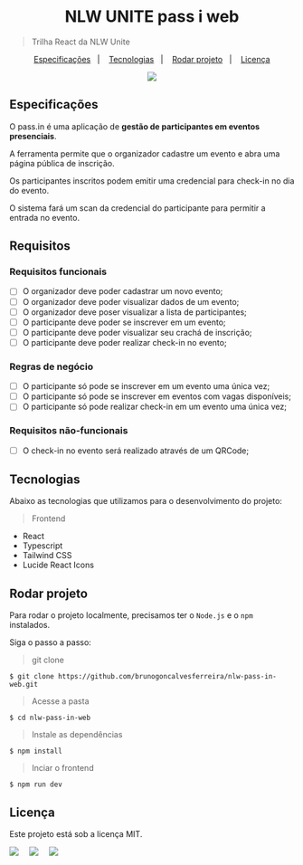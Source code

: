 <h1 align="center">NLW UNITE pass i web</h1>

> Trilha React da NLW Unite

<p align="center">
  <a href="#especificacao">Especificações</a>&nbsp;&nbsp;&nbsp;|&nbsp;&nbsp;&nbsp;
  <a href="#technology">Tecnologias</a>&nbsp;&nbsp;&nbsp;|&nbsp;&nbsp;&nbsp;
  <a href="#usage">Rodar projeto</a>&nbsp;&nbsp;&nbsp;|&nbsp;&nbsp;&nbsp;
  <a href="#license">Licença</a>
</p>

<p align="center">
  <img src="https://img.shields.io/static/v1?label=license&message=MIT&color=49AA26&labelColor=000000" />
</p>

<h2 id="especificacao">Especificações</h2>

O pass.in é uma aplicação de **gestão de participantes em eventos presenciais**.

A ferramenta permite que o organizador cadastre um evento e abra uma página pública de inscrição.

Os participantes inscritos podem emitir uma credencial para check-in no dia do evento.

O sistema fará um scan da credencial do participante para permitir a entrada no evento.

## Requisitos

### Requisitos funcionais

- [ ]  O organizador deve poder cadastrar um novo evento;
- [ ]  O organizador deve poder visualizar dados de um evento;
- [ ]  O organizador deve poser visualizar a lista de participantes;
- [ ]  O participante deve poder se inscrever em um evento;
- [ ]  O participante deve poder visualizar seu crachá de inscrição;
- [ ]  O participante deve poder realizar check-in no evento;

### Regras de negócio

- [ ]  O participante só pode se inscrever em um evento uma única vez;
- [ ]  O participante só pode se inscrever em eventos com vagas disponíveis;
- [ ]  O participante só pode realizar check-in em um evento uma única vez;

### Requisitos não-funcionais

- [ ]  O check-in no evento será realizado através de um QRCode;

<h2 id="technology"> Tecnologias</h2>

Abaixo as tecnologias que utilizamos para o desenvolvimento do projeto:

> Frontend
 - React
 - Typescript
 - Tailwind CSS
 - Lucide React Icons

<h2 id="usage">Rodar projeto</h2>

Para rodar o projeto localmente, precisamos ter o `Node.js` e o `npm` instalados.

Siga o passo a passo:
> git clone
```
$ git clone https://github.com/brunogoncalvesferreira/nlw-pass-in-web.git
```

> Acesse a pasta
```
$ cd nlw-pass-in-web
```
> Instale as dependências
```
$ npm install
```
> Inciar o frontend 
```
$ npm run dev
```
<h2 id="license"> Licença</h2>

Este projeto está sob a licença MIT.

<div style="display: flex;">
  <a href="https://www.linkedin.com/in/bruno-goncalves-ferreira/" target="_blank"><img src="https://img.shields.io/badge/-LinkedIn-%230077B5?style=for-the-badge&logo=linkedin&logoColor=white" style="margin-right: 2vw" target="_blank"></a>
  <a href="mailto:brunogoncalveferreira@outlook.com"><img src="https://img.shields.io/badge/-Outlook-%23333?style=for-the-badge&logo=outlook&logoColor=blue" style="margin-right: 2vw" target="_blank"></a> 
  <a href="https://www.instagram.com/brunogonferreira/" target="_blank"><img src="https://img.shields.io/badge/-Instagram-%23E4405F?style=for-the-badge&logo=instagram&logoColor=white" target="_blank"></a>
</div>
